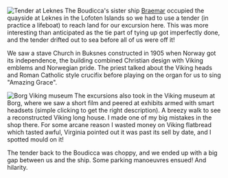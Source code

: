 ![Tender at Leknes](leknes_tender1.JPG)
The Boudicca's sister ship [Braemar](https://www.fredolsencruises.com/our-ships/our-cruise-ships/braemar)
occupied the quayside at Leknes in the Lofoten Islands so we had to use a tender (in
practice a lifeboat) to reach land for our excursion here. This was more interesting than
anticipated as the tie part of tying up got imperfectly done, and the tender drifted out to sea
before all of us were off it!

We saw a stave Church in Buksnes constructed in 1905 when Norway got its independence, the building
combined Christian design with Viking emblems and Norwegian pride. The priest talked about the
Viking heads and Roman Catholic style crucifix before playing on the
organ for us to sing "Amazing Grace".

![Borg Viking museum](leknes_borg.JPG)
The excursions also took in the Viking museum at Borg, where we saw a short film and peered at
exhibits armed with smart headsets (simple clicking to get the right description). A breezy walk to
see a reconstructed Viking long house. I made one of my big mistakes in the shop there.
For some arcane reason I wasted money on Viking flatbread which tasted awful,
Virginia pointed out it was past its sell by date, and I spotted mould on it!

The tender back to the Boudicca was choppy, and we ended up with a big gap between us and the ship.
Some parking manoeuvres ensued! And hilarity.
